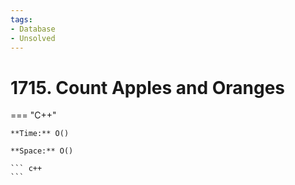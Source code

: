 ```yaml
---
tags:
- Database
- Unsolved
---
```



# 1715. Count Apples and Oranges

=== "C++"

    **Time:** O()

    **Space:** O()

    ``` c++
    ```